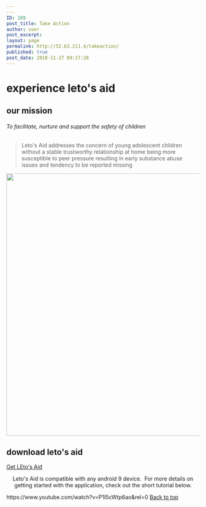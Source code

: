```yaml
---
---
ID: 289
post_title: Take Action
author: user
post_excerpt:
layout: page
permalink: http://52.63.211.4/takeaction/
published: true
post_date: 2018-11-27 09:17:28
---
```

<h1>
					experience leto's aid
				</h1>
			<h2>our mission</h2>		
			<h6>To facilitate, nurture and support the safety of children</h6>		
		<blockquote><p>Leto's Aid addresses the concern of young adolescent children without a stable trustworthy relationship at home being more susceptible to peer pressure resulting in early substance abuse issues and tendency to be reported missing</p></blockquote>		
										<img width="1024" height="683" src="http://www.letosaid.cf/wp-content/uploads/2019/09/adult-baby-casual-236164-1024x683.jpg" alt="" srcset="https://www.letosaid.cf/wp-content/uploads/2019/09/adult-baby-casual-236164-1024x683.jpg 1024w, https://www.letosaid.cf/wp-content/uploads/2019/09/adult-baby-casual-236164-300x200.jpg 300w, https://www.letosaid.cf/wp-content/uploads/2019/09/adult-baby-casual-236164-768x512.jpg 768w" sizes="(max-width: 1024px) 100vw, 1024px" />											
			<h2>download leto's aid</h2>		
			<a href="http://www.letosaid.cf/wp-content/uploads/dlm_uploads/2019/09/app-release-1.apk" role="button">
						Get LEto's Aid
					</a>
		<p style="text-align: center;">Leto's Aid is compatible with any android 9 device.  For more details on getting started with the application, check out the short tutorial below.</p>https://www.youtube.com/watch?v=P1I5cWtp6ao&#038;rel=0		
			<a href="#top" role="button">
						Back to top
					</a>